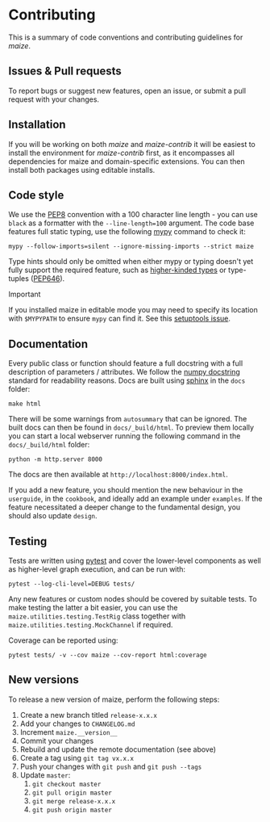 Contributing
============
This is a summary of code conventions and contributing guidelines for *maize*.

Issues & Pull requests
----------------------
To report bugs or suggest new features, open an issue, or submit a pull request with your changes.

Installation
------------
If you will be working on both *maize* and *maize-contrib* it will be easiest to install the environment for *maize-contrib* first, as it encompasses all dependencies for maize and domain-specific extensions. You can then install both packages using editable installs.

Code style
----------
We use the [PEP8](https://peps.python.org/pep-0008/) convention with a 100 character line length - you can use `black` as a formatter with the `--line-length=100` argument. The code base features full static typing, use the following [mypy](https://mypy.readthedocs.io/en/stable/) command to check it:

```shell
mypy --follow-imports=silent --ignore-missing-imports --strict maize
```

Type hints should only be omitted when either mypy or typing doesn't yet fully support the required feature, such as [higher-kinded types](https://github.com/python/typing/issues/548) or type-tuples ([PEP646](https://peps.python.org/pep-0646/)).

> [!IMPORTANT]
> If you installed maize in editable mode you may need to specify its location with `$MYPYPATH` to ensure `mypy` can find it. See this [setuptools issue](https://github.com/pypa/setuptools/issues/3518).

Documentation
-------------
Every public class or function should feature a full docstring with a full description of parameters / attributes. We follow the [numpy docstring](https://numpydoc.readthedocs.io/en/latest/format.html) standard for readability reasons. Docs are built using [sphinx](https://www.sphinx-doc.org/en/master/) in the `docs` folder:

```shell
make html
```

There will be some warnings from `autosummary` that can be ignored. The built docs can then be found in `docs/_build/html`. To preview them locally you can start a local webserver running the following command in the `docs/_build/html` folder:

```shell
python -m http.server 8000
```

The docs are then available at `http://localhost:8000/index.html`.

If you add a new feature, you should mention the new behaviour in the `userguide`, in the `cookbook`, and ideally add an example under `examples`. If the feature necessitated a deeper change to the fundamental design, you should also update `design`.

Testing
-------
Tests are written using [pytest](https://docs.pytest.org/en/7.2.x/contents.html) and cover the lower-level components as well as higher-level graph execution, and can be run with:

```shell
pytest --log-cli-level=DEBUG tests/
```

Any new features or custom nodes should be covered by suitable tests. To make testing the latter a bit easier, you can use the `maize.utilities.testing.TestRig` class together with `maize.utilities.testing.MockChannel` if required.

Coverage can be reported using:

```shell
pytest tests/ -v --cov maize --cov-report html:coverage
```

New versions
------------
To release a new version of maize, perform the following steps:

1. Create a new branch titled `release-x.x.x`
2. Add your changes to `CHANGELOG.md`
3. Increment `maize.__version__`
4. Commit your changes
5. Rebuild and update the remote documentation (see above)
6. Create a tag using `git tag vx.x.x`
7. Push your changes with `git push` and `git push --tags`
8. Update `master`:
    1. `git checkout master`
    2. `git pull origin master`
    3. `git merge release-x.x.x`
    4. `git push origin master`
